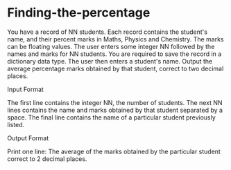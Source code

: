 # Finding-the-percentage
You have a record of NN students. Each record contains the student's name, and their percent marks in Maths, Physics and Chemistry. The marks can be floating values. The user enters some integer NN followed by the names and marks for NN students. You are required to save the record in a dictionary data type. The user then enters a student's name. Output the average percentage marks obtained by that student, correct to two decimal places.

Input Format

The first line contains the integer NN, the number of students. The next NN lines contains the name and marks obtained by that student separated by a space. The final line contains the name of a particular student previously listed.

Output Format

Print one line: The average of the marks obtained by the particular student correct to 2 decimal places.
